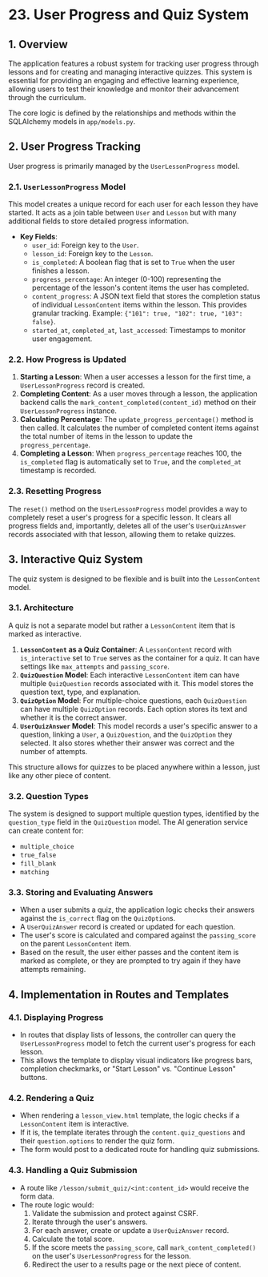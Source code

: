 # 23. User Progress and Quiz System

## 1. Overview

The application features a robust system for tracking user progress through lessons and for creating and managing interactive quizzes. This system is essential for providing an engaging and effective learning experience, allowing users to test their knowledge and monitor their advancement through the curriculum.

The core logic is defined by the relationships and methods within the SQLAlchemy models in `app/models.py`.

## 2. User Progress Tracking

User progress is primarily managed by the `UserLessonProgress` model.

### 2.1. `UserLessonProgress` Model

This model creates a unique record for each user for each lesson they have started. It acts as a join table between `User` and `Lesson` but with many additional fields to store detailed progress information.

-   **Key Fields**:
    -   `user_id`: Foreign key to the `User`.
    -   `lesson_id`: Foreign key to the `Lesson`.
    -   `is_completed`: A boolean flag that is set to `True` when the user finishes a lesson.
    -   `progress_percentage`: An integer (0-100) representing the percentage of the lesson's content items the user has completed.
    -   `content_progress`: A JSON text field that stores the completion status of individual `LessonContent` items within the lesson. This provides granular tracking. Example: `{"101": true, "102": true, "103": false}`.
    -   `started_at`, `completed_at`, `last_accessed`: Timestamps to monitor user engagement.

### 2.2. How Progress is Updated

1.  **Starting a Lesson**: When a user accesses a lesson for the first time, a `UserLessonProgress` record is created.
2.  **Completing Content**: As a user moves through a lesson, the application backend calls the `mark_content_completed(content_id)` method on their `UserLessonProgress` instance.
3.  **Calculating Percentage**: The `update_progress_percentage()` method is then called. It calculates the number of completed content items against the total number of items in the lesson to update the `progress_percentage`.
4.  **Completing a Lesson**: When `progress_percentage` reaches 100, the `is_completed` flag is automatically set to `True`, and the `completed_at` timestamp is recorded.

### 2.3. Resetting Progress

The `reset()` method on the `UserLessonProgress` model provides a way to completely reset a user's progress for a specific lesson. It clears all progress fields and, importantly, deletes all of the user's `UserQuizAnswer` records associated with that lesson, allowing them to retake quizzes.

## 3. Interactive Quiz System

The quiz system is designed to be flexible and is built into the `LessonContent` model.

### 3.1. Architecture

A quiz is not a separate model but rather a `LessonContent` item that is marked as interactive.

1.  **`LessonContent` as a Quiz Container**: A `LessonContent` record with `is_interactive` set to `True` serves as the container for a quiz. It can have settings like `max_attempts` and `passing_score`.
2.  **`QuizQuestion` Model**: Each interactive `LessonContent` item can have multiple `QuizQuestion` records associated with it. This model stores the question text, type, and explanation.
3.  **`QuizOption` Model**: For multiple-choice questions, each `QuizQuestion` can have multiple `QuizOption` records. Each option stores its text and whether it is the correct answer.
4.  **`UserQuizAnswer` Model**: This model records a user's specific answer to a question, linking a `User`, a `QuizQuestion`, and the `QuizOption` they selected. It also stores whether their answer was correct and the number of attempts.

This structure allows for quizzes to be placed anywhere within a lesson, just like any other piece of content.

### 3.2. Question Types

The system is designed to support multiple question types, identified by the `question_type` field in the `QuizQuestion` model. The AI generation service can create content for:
-   `multiple_choice`
-   `true_false`
-   `fill_blank`
-   `matching`

### 3.3. Storing and Evaluating Answers

-   When a user submits a quiz, the application logic checks their answers against the `is_correct` flag on the `QuizOption`s.
-   A `UserQuizAnswer` record is created or updated for each question.
-   The user's score is calculated and compared against the `passing_score` on the parent `LessonContent` item.
-   Based on the result, the user either passes and the content item is marked as complete, or they are prompted to try again if they have attempts remaining.

## 4. Implementation in Routes and Templates

### 4.1. Displaying Progress

-   In routes that display lists of lessons, the controller can query the `UserLessonProgress` model to fetch the current user's progress for each lesson.
-   This allows the template to display visual indicators like progress bars, completion checkmarks, or "Start Lesson" vs. "Continue Lesson" buttons.

### 4.2. Rendering a Quiz

-   When rendering a `lesson_view.html` template, the logic checks if a `LessonContent` item is interactive.
-   If it is, the template iterates through the `content.quiz_questions` and their `question.options` to render the quiz form.
-   The form would post to a dedicated route for handling quiz submissions.

### 4.3. Handling a Quiz Submission

-   A route like `/lesson/submit_quiz/<int:content_id>` would receive the form data.
-   The route logic would:
    1.  Validate the submission and protect against CSRF.
    2.  Iterate through the user's answers.
    3.  For each answer, create or update a `UserQuizAnswer` record.
    4.  Calculate the total score.
    5.  If the score meets the `passing_score`, call `mark_content_completed()` on the user's `UserLessonProgress` for the lesson.
    6.  Redirect the user to a results page or the next piece of content.

